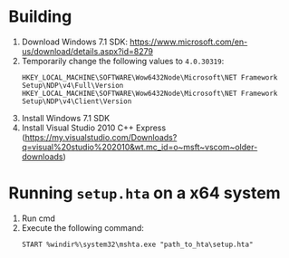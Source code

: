 # Building

1. Download Windows 7.1 SDK: https://www.microsoft.com/en-us/download/details.aspx?id=8279
2. Temporarily change the following values to `4.0.30319`:
   ```
   HKEY_LOCAL_MACHINE\SOFTWARE\Wow6432Node\Microsoft\NET Framework Setup\NDP\v4\Full\Version
   HKEY_LOCAL_MACHINE\SOFTWARE\Wow6432Node\Microsoft\NET Framework Setup\NDP\v4\Client\Version
   ```
3. Install Windows 7.1 SDK
4. Install Visual Studio 2010 C++ Express (https://my.visualstudio.com/Downloads?q=visual%20studio%202010&wt.mc_id=o~msft~vscom~older-downloads)

# Running `setup.hta` on a x64 system

1. Run cmd
2. Execute the following command:
   ```
   START %windir%\system32\mshta.exe "path_to_hta\setup.hta"
   ```
